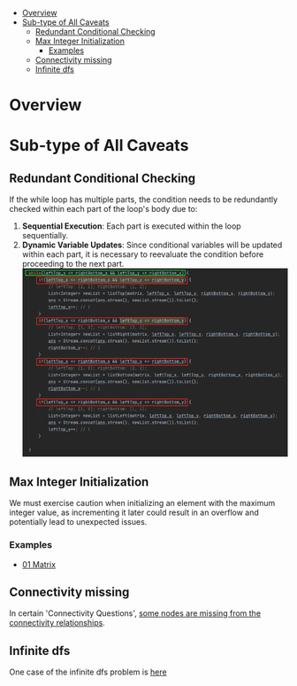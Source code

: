 - [Overview](#overview)
- [Sub-type of All Caveats](#sub-type-of-all-caveats)
  - [Redundant Conditional Checking](#redundant-conditional-checking)
  - [Max Integer Initialization](#max-integer-initialization)
    - [Examples](#examples)
  - [Connectivity missing](#connectivity-missing)
  - [Infinite dfs](#infinite-dfs)



# Overview

# Sub-type of All Caveats
## Redundant Conditional Checking
If the while loop has multiple parts, the condition needs to be redundantly checked within each part of the loop's body due to:
   1. **Sequential Execution**: Each part is executed within the loop sequentially.
   2. **Dynamic Variable Updates**: Since conditional variables will be updated within each part, it is necessary to reevaluate the condition before proceeding to the next part.
![Redundant Conditional Checking](static/Redundant_Conditional_Checking.png)

## Max Integer Initialization
We must exercise caution when initializing an element with the maximum integer value, as incrementing it later could result in an overflow and potentially lead to unexpected issues.

### Examples
- [01 Matrix](https://github.com/liushuyu6666/Leetcode_Java/tree/master/src/Zero_One_Matrix)


## Connectivity missing
In certain 'Connectivity Questions', [some nodes are missing from the connectivity relationships](https://github.com/liushuyu6666/Algorithm_Leetcode_JavaScript/tree/master/Number_of_Connected_Components_in_an_Undirected_Graph#connectivity-missing).

## Infinite dfs
One case of the infinite dfs problem is [here](https://github.com/liushuyu6666/Algorithm_Leetcode_JavaScript/tree/master/Number_of_Connected_Components_in_an_Undirected_Graph#infinite-dfs)


